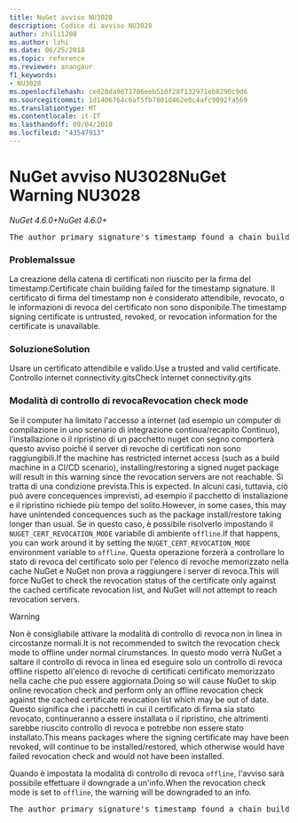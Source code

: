 ```yaml
---
title: NuGet avviso NU3028
description: Codice di avviso NU3028
author: zhili1208
ms.author: lzhi
ms.date: 06/25/2018
ms.topic: reference
ms.reviewer: anangaur
f1_keywords:
- NU3028
ms.openlocfilehash: ce028da9671786eeb510f28f132971eb8290c9d6
ms.sourcegitcommit: 1d1406764c6af5fb7801d462e0c4afc9092fa569
ms.translationtype: MT
ms.contentlocale: it-IT
ms.lasthandoff: 09/04/2018
ms.locfileid: "43547913"
---
```

# <a name="nuget-warning-nu3028"></a><span data-ttu-id="31fa6-103">NuGet avviso NU3028</span><span class="sxs-lookup"><span data-stu-id="31fa6-103">NuGet Warning NU3028</span></span>

<span data-ttu-id="31fa6-104">*NuGet 4.6.0+*</span><span class="sxs-lookup"><span data-stu-id="31fa6-104">*NuGet 4.6.0+*</span></span>

<pre>The author primary signature's timestamp found a chain building issue: The revocation function was unable to check revocation because the revocation server could not be reached. For more information, visit https://aka.ms/certificateRevocationMode</pre>

### <a name="issue"></a><span data-ttu-id="31fa6-105">Problema</span><span class="sxs-lookup"><span data-stu-id="31fa6-105">Issue</span></span>
<span data-ttu-id="31fa6-106">La creazione della catena di certificati non riuscito per la firma del timestamp.</span><span class="sxs-lookup"><span data-stu-id="31fa6-106">Certificate chain building failed for the timestamp signature.</span></span> <span data-ttu-id="31fa6-107">Il certificato di firma del timestamp non è considerato attendibile, revocato, o le informazioni di revoca del certificato non sono disponibile.</span><span class="sxs-lookup"><span data-stu-id="31fa6-107">The timestamp signing certificate is untrusted, revoked, or revocation information for the certificate is unavailable.</span></span>

### <a name="solution"></a><span data-ttu-id="31fa6-108">Soluzione</span><span class="sxs-lookup"><span data-stu-id="31fa6-108">Solution</span></span>
<span data-ttu-id="31fa6-109">Usare un certificato attendibile e valido.</span><span class="sxs-lookup"><span data-stu-id="31fa6-109">Use a trusted and valid certificate.</span></span> <span data-ttu-id="31fa6-110">Controllo internet connectivity.gits</span><span class="sxs-lookup"><span data-stu-id="31fa6-110">Check internet connectivity.gits</span></span>

### <a name="revocation-check-mode"></a><span data-ttu-id="31fa6-111">Modalità di controllo di revoca</span><span class="sxs-lookup"><span data-stu-id="31fa6-111">Revocation check mode</span></span>
<span data-ttu-id="31fa6-112">Se il computer ha limitato l'accesso a internet (ad esempio un computer di compilazione in uno scenario di integrazione continua/recapito Continuo), l'installazione o il ripristino di un pacchetto nuget con segno comporterà questo avviso poiché il server di revoche di certificati non sono raggiungibili.</span><span class="sxs-lookup"><span data-stu-id="31fa6-112">If the machine has restricted internet access (such as a build machine in a CI/CD scenario), installing/restoring a signed nuget package will result in this warning since the revocation servers are not reachable.</span></span> <span data-ttu-id="31fa6-113">Si tratta di una condizione prevista.</span><span class="sxs-lookup"><span data-stu-id="31fa6-113">This is expected.</span></span>
<span data-ttu-id="31fa6-114">In alcuni casi, tuttavia, ciò può avere concequences imprevisti, ad esempio il pacchetto di installazione e il ripristino richiede più tempo del solito.</span><span class="sxs-lookup"><span data-stu-id="31fa6-114">However, in some cases, this may have unintended concequences such as the package install/restore taking longer than usual.</span></span> <span data-ttu-id="31fa6-115">Se in questo caso, è possibile risolverlo impostando il `NUGET_CERT_REVOCATION_MODE` variabile di ambiente `offline`.</span><span class="sxs-lookup"><span data-stu-id="31fa6-115">If that happens, you can work around it by setting the `NUGET_CERT_REVOCATION_MODE` environment variable to `offline`.</span></span> <span data-ttu-id="31fa6-116">Questa operazione forzerà a controllare lo stato di revoca del certificato solo per l'elenco di revoche memorizzato nella cache NuGet e NuGet non prova a raggiungere i server di revoca.</span><span class="sxs-lookup"><span data-stu-id="31fa6-116">This will force NuGet to check the revocation status of the certificate only against the cached certificate revocation list, and NuGet will not attempt to reach revocation servers.</span></span>

> [!Warning]
> <span data-ttu-id="31fa6-117">Non è consigliabile attivare la modalità di controllo di revoca non in linea in circostanze normali.</span><span class="sxs-lookup"><span data-stu-id="31fa6-117">It is not recommended to switch the revocation check mode to offline under normal cirumstances.</span></span> <span data-ttu-id="31fa6-118">In questo modo verrà NuGet a saltare il controllo di revoca in linea ed eseguire solo un controllo di revoca offline rispetto all'elenco di revoche di certificati certificato memorizzato nella cache che può essere aggiornata.</span><span class="sxs-lookup"><span data-stu-id="31fa6-118">Doing so will cause NuGet to skip online revocation check and perform only an offline revocation check against the cached certificate revocation list which may be out of date.</span></span> <span data-ttu-id="31fa6-119">Questo significa che i pacchetti in cui il certificato di firma sia stato revocato, continueranno a essere installata o il ripristino, che altrimenti sarebbe riuscito controllo di revoca e potrebbe non essere stato installato.</span><span class="sxs-lookup"><span data-stu-id="31fa6-119">This means packages where the signing certificate may have been revoked, will continue to be installed/restored, which otherwise would have failed revocation check and would not have been installed.</span></span>

<span data-ttu-id="31fa6-120">Quando è impostata la modalità di controllo di revoca `offline`, l'avviso sarà possibile effettuare il downgrade a un'info.</span><span class="sxs-lookup"><span data-stu-id="31fa6-120">When the revocation check mode is set to `offline`, the warning will be downgraded to an info.</span></span>

<pre>The author primary signature's timestamp found a chain building issue: The revocation function was unable to check revocation because the certificate is not available in the cached certificate revocation list and NUGET_CERT_REVOCATION_MODE environment variable has been set to offline. For more information, visit https://aka.ms/certificateRevocationMode.</pre>
